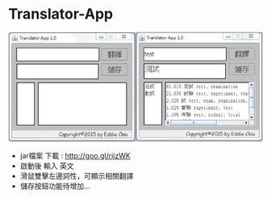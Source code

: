 # Translator-App
![solarized dualmode](https://github.com/AKeQ/Translator-App/blob/master/demo.png)
 * jar檔案 下載 : http://goo.gl/rijzWK
 * 啟動後 輸入 英文 
 * 滑鼠雙擊左邊詞性，可顯示相關翻譯
 * 儲存按鈕功能待增加...
